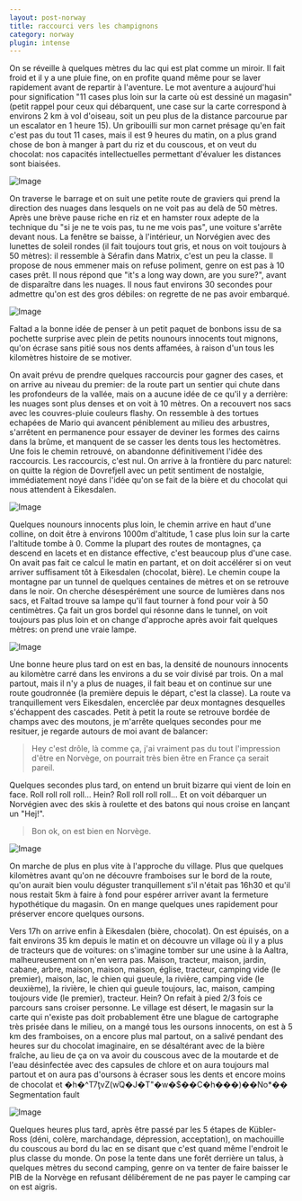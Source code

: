 ```yaml
---
layout: post-norway
title: raccourci vers les champignons
category: norway
plugin: intense
---
```


On se réveille à quelques mètres du lac qui est plat comme un
miroir. Il fait froid et il y a une pluie fine, on en profite quand
même pour se laver rapidement avant de repartir à l'aventure. Le mot
aventure a aujourd'hui pour signification "11 cases plus loin sur la
carte où est dessiné un magasin" (petit rappel pour ceux qui
débarquent, une case sur la carte correspond à environs 2 km à vol
d'oiseau, soit un peu plus de la distance parcourue par un escalator
en 1 heure 15). Un gribouilli sur mon carnet présage qu'en fait c'est
pas du tout 11 cases, mais il est 9 heures du matin, on a plus grand
chose de bon à manger à part du riz et du couscous, et on veut du
chocolat: nos capacités intellectuelles permettant d'évaluer les
distances sont biaisées.

![Image](/assets/img/norway/jour6-lac.jpg)

On traverse le barrage et on suit une petite route de graviers qui
prend la direction des nuages dans lesquels on ne voit pas au delà de
50 mètres. Après une brève pause riche en riz et en hamster roux
adepte de la technique du "si je ne te vois pas, tu ne me vois pas",
une voiture s'arrête devant nous. La fenêtre se baisse, à l'intérieur,
un Norvégien avec des lunettes de soleil rondes (il fait toujours tout
gris, et nous on voit toujours à 50 mètres): il ressemble à Sérafin
dans Matrix, c'est un peu la classe. Il propose de nous emmener mais
on refuse poliment, genre on est pas à 10 cases prêt. Il nous répond
que "it's a long way down, are you sure?", avant de disparaître dans
les nuages. Il nous faut environs 30 secondes pour admettre qu'on est
des gros débiles: on regrette de ne pas avoir embarqué.

![Image](/assets/img/norway/jour6-cabane.jpg)

Faltad a la bonne idée de penser à un petit paquet de bonbons issu de
sa pochette surprise avec plein de petits nounours innocents tout
mignons, qu'on écrase sans pitié sous nos dents affamées, à raison
d'un tous les kilomètres histoire de se motiver.

On avait prévu de prendre quelques raccourcis pour gagner des cases, et
on arrive au niveau du premier: de la route part un sentier qui
chute dans les profondeurs de la vallée, mais on a aucune idée de ce
qu'il y a derrière: les nuages sont plus denses et on voit à 10
mètres. On a recouvert nos sacs avec les couvres-pluie couleurs
flashy. On ressemble à des tortues echapées de Mario qui avancent
péniblement au milieu des arbustres, s'arrêtent en permanence pour
essayer de deviner les formes des cairns dans la brûme, et manquent de
se casser les dents tous les hectomètres. Une fois le chemin retrouvé,
on abandonne définitivement l'idée des raccourcis. Les raccourcis, c'est
nul. On arrive à la frontière du parc naturel: on quitte la région de
Dovrefjell avec un petit sentiment de nostalgie, immédiatement noyé dans
l'idée qu'on se fait de la bière et du chocolat qui nous attendent à
Eikesdalen.

![Image](/assets/img/norway/jour6-shortcut.jpg)

Quelques nounours innocents plus loin, le chemin arrive en haut d'une
colline, on doit être à environs 1000m d'altitude, 1 case plus loin
sur la carte l'altitude tombe à 0. Comme la plupart des routes de
montagnes, ça descend en lacets et en distance effective, c'est
beaucoup plus d'une case. On avait pas fait ce calcul le matin en
partant, et on doit accélérer si on veut arriver suffisament tôt à
Eikesdalen (chocolat, bière). Le chemin coupe la montagne par un
tunnel de quelques centaines de mètres et on se retrouve dans le noir.
On cherche désespérément une source de lumières dans nos sacs, et
Faltad trouve sa lampe qu'il faut tourner à fond pour voir à 50
centimètres. Ça fait un gros bordel qui résonne dans le tunnel, on
voit toujours pas plus loin et on change d'approche après avoir fait
quelques mètres: on prend une vraie lampe.

![Image](/assets/img/norway/jour6-topofthepop.jpg)

Une bonne heure plus tard on est en bas, la densité de nounours innocents
au kilomètre carré dans les environs a du se voir divisé par trois. On a
mal partout, mais il n'y a plus de nuages, il fait beau et on continue
sur une route goudronnée (la première depuis le départ, c'est la
classe). La route va tranquillement vers Eikesdalen, encerclée par deux
montagnes desquelles s'échappent des cascades. Petit à petit la route se
retrouve bordée de champs avec des moutons, je m'arrête quelques
secondes pour me resituer, je regarde autours de moi avant de balancer:

> Hey c'est drôle, là comme ça, j'ai vraiment pas du tout
> l'impression d'être en Norvège, on pourrait très bien être en France
> ça serait pareil.

Quelques secondes plus tard, on entend un bruit bizarre qui vient de
loin en face. Roll roll roll roll... Hein? Roll roll roll roll...  Et
on voit débarquer un Norvégien avec des skis à roulette et des batons
qui nous croise en lançant un "Hej!".

> Bon ok, on est bien en Norvège.

![Image](/assets/img/norway/jour6-roll.jpg)

On marche de plus en plus vite à l'approche du village. Plus que
quelques kilomètres avant qu'on ne découvre framboises sur le bord de
la route, qu'on aurait bien voulu déguster tranquillement s'il n'était
pas 16h30 et qu'il nous restait 5km à faire à fond pour espérer arriver
avant la fermeture hypothétique du magasin. On en mange quelques unes
rapidement pour préserver encore quelques oursons.

Vers 17h on arrive enfin à Eikesdalen (bière, chocolat). On est
épuisés, on a fait environs 35 km depuis le matin et on découvre un
village où il y a plus de tracteurs que de voitures: on s'imagine
tomber sur une usine à la Aaltra, malheureusement on n'en verra
pas. Maison, tracteur, maison, jardin, cabane, arbre, maison, maison,
maison, église, tracteur, camping vide (le premier), maison, lac, le
chien qui gueule, la rivière, camping vide (le deuxième), la rivière,
le chien qui gueule toujours, lac, maison, camping toujours vide (le
premier), tracteur. Hein? On refait à pied 2/3 fois ce parcours sans
croiser personne. Le village est désert, le magasin sur la carte qui
n'existe pas doit probablement être une blague de cartographe très
prisée dans le milieu, on a mangé tous les oursons innocents, on est à
5 km des framboises, on a encore plus mal partout, on a salivé pendant
des heures sur du chocolat imaginaire, en se désaltérant avec de la
bière fraîche, au lieu de ça on va avoir du couscous avec de la
moutarde et de l'eau désinfectée avec des capsules de chlore et on
aura toujours mal partout et on aura pas d'oursons à écraser sous les
dents et encore moins de chocolat et
�h�^T7ƫvZ(w֫Q�J�T"�w�$��C�h���)��No*�� Segmentation fault

![Image](/assets/img/norway/jour6-cool.jpg)

Quelques heures plus tard, après être passé par les 5 étapes de
Kübler-Ross (déni, colère, marchandage, dépression, acceptation), on
machouille du couscous au bord du lac en se disant que c'est quand même
l'endroit le plus classe du monde. On pose la tente dans une forêt
derrière un talus, à quelques mètres du second camping, genre on va
tenter de faire baisser le PIB de la Norvège en refusant délibérement de
ne pas payer le camping car on est aigris.

